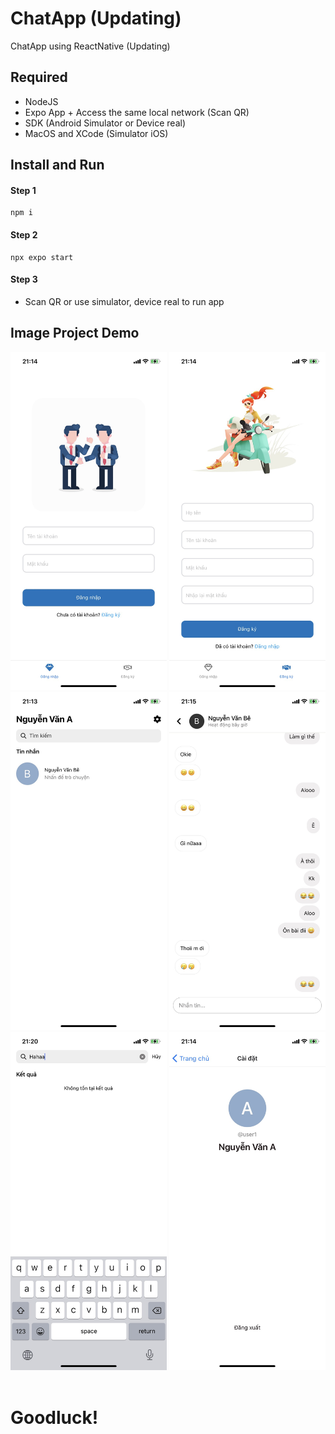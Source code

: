 # ChatApp (Updating)
ChatApp using ReactNative (Updating)

## Required
- NodeJS
- Expo App + Access the same local network (Scan QR)
- SDK (Android Simulator or Device real)
- MacOS and XCode (Simulator iOS)

## Install and Run
#### Step 1
```
npm i
```
#### Step 2
```
npx expo start
```
#### Step 3
- Scan QR or use simulator, device real to run app

## Image Project Demo
<img width="250px" src="./images/demo/demo_1.png">
<img width="250px" src="./images/demo/demo_2.png">
<img width="250px" src="./images/demo/demo_3.png">
<img width="250px" src="./images/demo/demo_4.png">
<img width="250px" src="./images/demo/demo_5.png">
<img width="250px" src="./images/demo/demo_6.png">
<br><br>

# Goodluck!